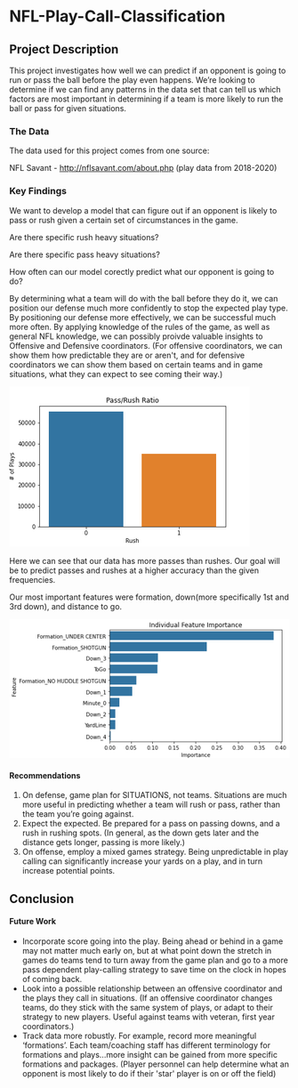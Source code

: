# NFL-Play-Call-Classification

## Project Description

This project investigates how well we can predict if an opponent is going to run or pass the ball before the play even happens.  We’re looking to determine if we can find any patterns in the data set that can tell us which factors are most important in determining if a team is more likely to run the ball or pass for given situations.

### The Data

The data used for this project comes from one source:

NFL Savant  -  http://nflsavant.com/about.php  (play data from 2018-2020)

### Key Findings

We want to develop a model that can figure out if an opponent is likely to pass or rush given a certain set of circumstances in the game.

Are there specific rush heavy situations?

Are there specific pass heavy situations?

How often can our model corectly predict what our opponent is going to do?

By determining what a team will do with the ball before they do it, we can position our defense much more confidently to stop the expected play type.  By positioning our defense more effectively, we can be successful much more often.  By applying knowledge of the rules of the game, as well as general NFL knowledge, we can possibly proivde valuable insights to Offensive and Defensive coordinators. (For offensive coordinators, we can show them how predictable they are or aren't, and for defensive coordinators we can show them based on certain teams and in game situations, what they can expect to see coming their way.)

![image](https://raw.githubusercontent.com/Andoson22/NFL-Play-Call-Classification/main/Images/PassRushRatio.png)

Here we can see that our data has more passes than rushes.  Our goal will be to predict passes and rushes at a higher accuracy than the given frequencies.

Our most important features were formation, down(more specifically 1st and 3rd down), and distance to go.

![image](https://raw.githubusercontent.com/Andoson22/NFL-Play-Call-Classification/main/Images/Final%20Feature%20Importance2.png)

#### Recommendations

1. On defense, game plan for SITUATIONS, not teams.  Situations are much more useful in predicting whether a team will rush or pass, rather than the team you’re going against.
2. Expect the expected.  Be prepared for a pass on passing downs, and a rush in rushing spots. (In general, as the down gets later and the distance gets longer, passing is more likely.)
3. On offense, employ a mixed games strategy.  Being unpredictable in play calling can significantly increase your yards on a play, and in turn increase potential points.  

## Conclusion



#### Future Work

- Incorporate score going into the play.  Being ahead or behind in a game may not matter much early on, but at what point down the stretch in games do teams tend to turn away from the game plan and go to a more pass dependent play-calling strategy to save time on the clock in hopes of coming back.  
- Look into a possible relationship between an offensive coordinator and the plays they call in situations.  (If an offensive coordinator changes teams, do they stick with the same system of plays, or adapt to their strategy to new players.  Useful against teams with veteran, first year coordinators.)
- Track data more robustly.  For example, record more meaningful ‘formations’.  Each team/coaching staff has different terminology for formations and plays...more insight can be gained from more specific formations and packages. (Player personnel can help determine what an opponent is most likely to do if their 'star' player is on or off the field)





